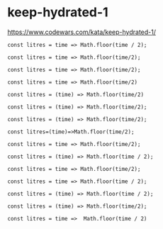 # keep-hydrated-1
https://www.codewars.com/kata/keep-hydrated-1/


```
const litres = time => Math.floor(time / 2);
```

```
const litres = time => Math.floor(time/2);
```

```
const litres = time => Math.floor(time/2);

```

```
const litres = time => Math.floor(time/2)
```

```
const litres = (time) => Math.floor(time/2)
```

```
const litres = (time) => Math.floor(time/2);
```

```
const litres = (time) => Math.floor(time/2);
```

```
const litres=(time)=>Math.floor(time/2);
```

```
const litres = time => Math.floor(time/2);
```

```
const litres = (time) => Math.floor(time / 2);
```

```
const litres = time => Math.floor(time/2);
```

```
const litres = time => Math.floor(time / 2);

```

```
const litres = (time) => Math.floor(time / 2);
```

```
const litres = (time) => Math.floor(time/2);
```

```
const litres = time =>  Math.floor(time / 2)
```

